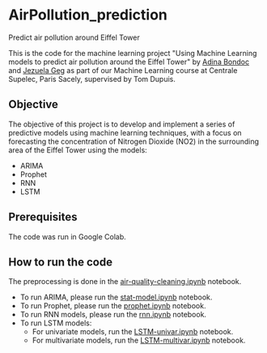 # AirPollution_prediction
Predict air pollution around Eiffel Tower

This is the code for the machine learning project "Using Machine Learning models to predict air pollution around the Eiffel Tower" by [Adina Bondoc](mailto:adina-faye.bondoc@student-cs.fr) and [Jezuela Geg](mailto:jezuela.gega@student-cs.fr) as part of our Machine Learning course at Centrale Supelec, Paris Sacely, supervised by Tom Dupuis.

## Objective

The objective of this project is to develop and implement a series of predictive models using machine learning techniques, with a focus on forecasting the concentration of Nitrogen Dioxide (NO2) in the surrounding area of the Eiffel Tower using the models:
- ARIMA
- Prophet
- RNN
- LSTM

## Prerequisites

The code was run in Google Colab.

## How to run the code

The preprocessing is done in the [air-quality-cleaning.ipynb](./air-quality-cleaning.ipynb) notebook.

- To run ARIMA, please run the [stat-model.ipynb](./stat-model.ipynb) notebook.
- To run Prophet, please run the [prophet.ipynb](./prophet.ipynb) notebook.
- To run RNN models, please run the [rnn.ipynb](./rnn.ipynb) notebook.
- To run LSTM models:
  - For univariate models, run the [LSTM-univar.ipynb](./LSTM-univar.ipynb) notebook.
  - For multivariate models, run the [LSTM-multivar.ipynb](./LSTM-multivar.ipynb) notebook.
